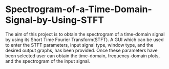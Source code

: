 # Spectrogram-of-a-Time-Domain-Signal-by-Using-STFT

The aim of this project is to obtain the spectrogram of a time-domain signal by using its Short Time Fourier Transform(STFT). A GUI which can be used to enter the STFT parameters, input signal type, window type, and the desired output graphs, has been provided. Once these parameters have been selected user can obtain the time-domain, frequency-domain plots, and the spectrogram of the input signal.
